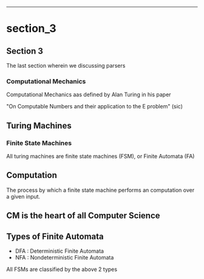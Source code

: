 ---
# section_3


## Section 3

The last section wherein we discussing parsers


### Computational Mechanics

Computational Mechanics aas defined by Alan Turing in his paper


"On Computable Numbers and their application to the E problem" (sic)

## Turing Machines

### Finite State Machines

All turing machines are finite state machines (FSM), or Finite Automata (FA)

## Computation

The process by which a finite state machine  performs an computation over a given input.

## CM is the heart of all Computer Science



## Types of Finite Automata

- DFA : Deterministic Finite Automata
- NFA  : Nondeterministic Finite Automata

All FSMs are classified by the above 2 types